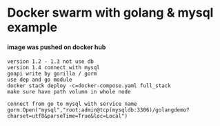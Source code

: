 # Docker swarm with golang & mysql example

#### image was pushed on docker hub 
~~~
version 1.2 - 1.3 not use db
version 1.4 connect with mysql
goapi write by gorilla / gorm
use dep and go module
docker stack deploy -c=docker-compose.yaml full_stack
make sure have path volumn in whole node

connect from go to mysql with service name
gorm.Open("mysql","root:admin@tcp(mysqldb:3306)/golangdemo?charset=utf8&parseTime=True&loc=Local")

~~~